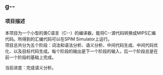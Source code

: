 ## g--

### 项目描述

本项目为一个小型的类C语言（C--）的编译器，能将C--源代码转换成MIPS汇编代码。所得到的汇编代码可以在SPIM Simulator上运行。  
项目总共分为五个阶段：词法和语法分析、语义分析、中间代码生成、中间代码优化、以及目标代码生成。每个阶段的输出是下一个阶段的输入，后一个阶段总是在前一个阶段的基础上完成。  

当前进度：完成语义分析。

